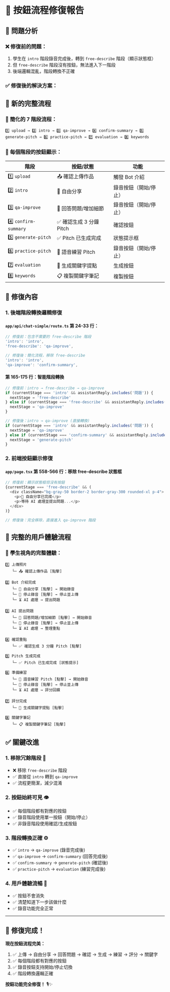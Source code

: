 # 🔧 按鈕流程修復報告

## 🚨 問題分析

### ❌ **修復前的問題：**
1. 學生在 `intro` 階段錄音完成後，轉到 `free-describe` 階段（顯示狀態框）
2. 但 `free-describe` 階段沒有按鈕，無法進入下一階段
3. 後端邏輯混亂，階段轉換不正確

### ✅ **修復後的解決方案：**

## 🔄 新的完整流程

### 📱 **簡化的 7 階段流程：**

```
1️⃣ upload → 2️⃣ intro → 3️⃣ qa-improve → 4️⃣ confirm-summary → 5️⃣ generate-pitch → 6️⃣ practice-pitch → 7️⃣ evaluation → 8️⃣ keywords
```

### 🎯 **每個階段的按鈕顯示：**

| 階段 | 按鈕/狀態 | 功能 |
|------|-----------|------|
| 1️⃣ `upload` | 📤 確認上傳作品 | 觸發 Bot 介紹 |
| 2️⃣ `intro` | 🎤 自由分享 | 錄音按鈕（開始/停止） |
| 3️⃣ `qa-improve` | 🎤 回答問題/增加細節 | 錄音按鈕（開始/停止） |
| 4️⃣ `confirm-summary` | ✅ 確認生成 3 分鐘 Pitch | 確認按鈕 |
| 5️⃣ `generate-pitch` | ✅ Pitch 已生成完成 | 狀態提示框 |
| 6️⃣ `practice-pitch` | 🎤 語音練習 Pitch | 錄音按鈕（開始/停止） |
| 7️⃣ `evaluation` | 📝 生成關鍵字提點 | 生成按鈕 |
| 8️⃣ `keywords` | 📋 複製關鍵字筆記 | 複製按鈕 |

## 🔧 修復內容

### 1. **後端階段轉換邏輯修復**

#### `app/api/chat-simple/route.ts` 第 24-33 行：
```typescript
// 修復前：包含不需要的 free-describe 階段
'intro': 'intro',
'free-describe': 'qa-improve',

// 修復後：簡化流程，移除 free-describe
'intro': 'intro',
'qa-improve': 'confirm-summary',
```

#### 第 165-175 行：智能階段轉換
```typescript
// 修復前：intro → free-describe → qa-improve
if (currentStage === 'intro' && assistantReply.includes('問題')) {
  nextStage = 'free-describe'
} else if (currentStage === 'free-describe' && assistantReply.includes('問題')) {
  nextStage = 'qa-improve'
}

// 修復後：intro → qa-improve (直接轉換)
if (currentStage === 'intro' && assistantReply.includes('問題')) {
  nextStage = 'qa-improve'
} else if (currentStage === 'confirm-summary' && assistantReply.includes('Pitch')) {
  nextStage = 'generate-pitch'
}
```

### 2. **前端按鈕顯示修復**

#### `app/page.tsx` 第 558-566 行：移除 free-describe 狀態框
```typescript
// 修復前：顯示狀態框但沒有按鈕
{currentStage === 'free-describe' && (
  <div className="bg-gray-50 border-2 border-gray-300 rounded-xl p-4">
    <p>🎤 自由分享已完成</p>
    <p>等待 AI 處理並提出問題...</p>
  </div>
)}

// 修復後：完全移除，直接進入 qa-improve 階段
```

## 🎯 完整的用戶體驗流程

### 📱 **學生視角的完整體驗：**

```
1️⃣ 上傳照片
   └─ 📤 確認上傳作品 [點擊]

2️⃣ Bot 介紹完成
   └─ 🎤 自由分享 [點擊] → 開始錄音
   └─ 🔴 停止錄音 [點擊] → 停止並上傳
   └─ ⏳ AI 處理 → 提出問題

3️⃣ AI 提出問題
   └─ 🎤 回答問題/增加細節 [點擊] → 開始錄音
   └─ 🔴 停止錄音 [點擊] → 停止並上傳
   └─ ⏳ AI 處理 → 整理重點

4️⃣ 確認重點
   └─ ✅ 確認生成 3 分鐘 Pitch [點擊]

5️⃣ Pitch 生成完成
   └─ ✅ Pitch 已生成完成 [狀態提示]

6️⃣ 準備練習
   └─ 🎤 語音練習 Pitch [點擊] → 開始錄音
   └─ 🔴 停止錄音 [點擊] → 停止並上傳
   └─ ⏳ AI 處理 → 評分回饋

7️⃣ 評分完成
   └─ 📝 生成關鍵字提點 [點擊]

8️⃣ 關鍵字筆記
   └─ 📋 複製關鍵字筆記 [點擊]
```

## ✅ 關鍵改進

### 1. **移除冗餘階段** 🧹
- ❌ 移除 `free-describe` 階段
- ✅ 直接從 `intro` 轉到 `qa-improve`
- ✅ 流程更簡潔，減少混淆

### 2. **按鈕始終可見** 👁️
- ✅ 每個階段都有對應的按鈕
- ✅ 錄音階段使用單一按鈕（開始/停止）
- ✅ 非錄音階段使用確認/生成按鈕

### 3. **階段轉換正確** ⚙️
- ✅ `intro` → `qa-improve` (錄音完成後)
- ✅ `qa-improve` → `confirm-summary` (回答完成後)
- ✅ `confirm-summary` → `generate-pitch` (確認後)
- ✅ `practice-pitch` → `evaluation` (練習完成後)

### 4. **用戶體驗流暢** 🚀
- ✅ 按鈕不會消失
- ✅ 清楚知道下一步該做什麼
- ✅ 錄音功能完全正常

---

## 🎉 修復完成！

**現在按鈕流程完美：**
1. ✅ 上傳 → 自由分享 → 回答問題 → 確認 → 生成 → 練習 → 評分 → 關鍵字
2. ✅ 每個階段都有對應的按鈕
3. ✅ 錄音按鈕支持開始/停止切換
4. ✅ 階段轉換邏輯正確

**按鈕功能完全修復！** 🎙️✨
